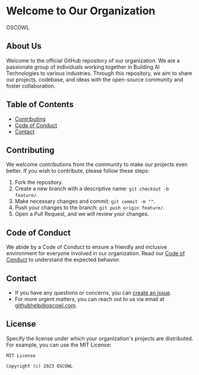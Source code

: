 # Welcome to Our Organization

OSCOWL

## About Us

Welcome to the official GitHub repository of our organization. We are a passionate group of individuals working together in Building AI Technologies to various industries. Through this repository, we aim to share our projects, codebase, and ideas with the open-source community and foster collaboration.

## Table of Contents
- [Contributing](#contributing)
- [Code of Conduct](#code-of-conduct)
- [Contact](#contact)

## Contributing

We welcome contributions from the community to make our projects even better. If you wish to contribute, please follow these steps:

1. Fork the repository.
2. Create a new branch with a descriptive name: `git checkout -b feature/`.
3. Make necessary changes and commit: `git commit -m ""`.
4. Push your changes to the branch: `git push origin feature/`.
5. Open a Pull Request, and we will review your changes.

## Code of Conduct

We abide by a Code of Conduct to ensure a friendly and inclusive environment for everyone involved in our organization. Read our [Code of Conduct](CODE_OF_CONDUCT.md) to understand the expected behavior.

## Contact

- If you have any questions or concerns, you can [create an issue](https://github.com/your-organization/your-repo/issues).
- For more urgent matters, you can reach out to us via email at [githubhelp@oscowl.com](mailto:aryuemaan@yahoo.com).

## License

Specify the license under which your organization's projects are distributed. For example, you can use the MIT License:

```
MIT License

Copyright (c) 2023 OSCOWL

```
